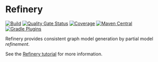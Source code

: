 <!--
  SPDX-FileCopyrightText: 2021-2024 The Refinery Authors <https://refinery.tools/>

  SPDX-License-Identifier: EPL-2.0
-->

# Refinery

[![Build](https://github.com/graphs4value/refinery/actions/workflows/build.yml/badge.svg)](https://github.com/graphs4value/refinery/actions/workflows/build.yml) [![Quality Gate Status](https://sonarcloud.io/api/project_badges/measure?project=graphs4value_refinery&metric=alert_status)](https://sonarcloud.io/dashboard?id=graphs4value_refinery) [![Coverage](https://sonarcloud.io/api/project_badges/measure?project=graphs4value_refinery&metric=coverage)](https://sonarcloud.io/dashboard?id=graphs4value_refinery) [![Maven Central](https://img.shields.io/maven-central/v/tools.refinery/refinery-bom?logo=apache-maven&label=Maven%20Central&color=blue)](https://central.sonatype.com/namespace/tools.refinery) [![Gradle Plugins](https://img.shields.io/gradle-plugin-portal/v/tools.refinery.settings?logo=gradle&label=Gradle%20Plugins&color=blue)](https://plugins.gradle.org/plugin/tools.refinery.settings)

Refinery provides consistent graph model generation by partial model _refinement_.

See the [Refinery tutorial](https://refinery.tools/learn/tutorials) for more information.
